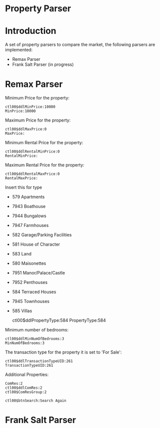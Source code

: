 Property Parser
==============

Introduction
=============
A set of property parsers to compare the market, the following parsers are implemented: 
  
  * Remax Parser
  * Frank Salt Parser (in progress)

Remax Parser 
============

Minimum Price for the property: 

    ctl00$ddlMinPrice:10000 
    MinPrice:10000

Maximum Price for the property: 

    ctl00$ddlMaxPrice:0
    MaxPrice:

Minimum Rental Price for the property: 

    ctl00$ddlRentalMinPrice:0
    RentalMinPrice:

Maximum Rental Price for the property: 

    ctl00$ddlRentalMaxPrice:0
    RentalMaxPrice:


Insert this for type
* 579  Apartments
* 7943 Boathouse
* 7944 Bungalows
* 7947 Farmhouses
* 582 Garage/Parking Facilities
* 581 House of Character
* 583 Land
* 580 Maisonettes
* 7951 Manor/Palace/Castle
* 7952 Penthouses
* 584 Terraced Houses
* 7945 Townhouses
* 585 Villas

    ctl00$ddlPropertyType:584
    PropertyType:584


Minimum number of bedrooms: 

    ctl00$ddlMinNumOfBedrooms:3
    MinNumOfBedrooms:3

The transaction type for the property it is set to  'For Sale':
  
    ctl00$ddlTransactionTypeUID:261
    TransactionTypeUID:261

Additional Properties: 

    ComRes:2
    ctl00$ddlComRes:2
    ctl00$ComResGroup:2

    ctl00$btnSearch:Search Again


Frank Salt Parser
=================
